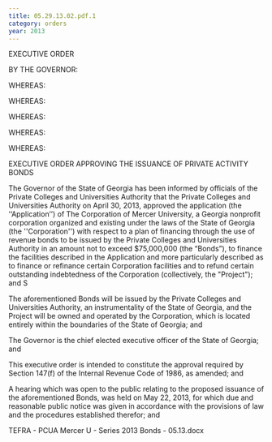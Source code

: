 ```yaml
---
title: 05.29.13.02.pdf.1
category: orders
year: 2013
---
```

 

EXECUTIVE ORDER

BY THE GOVERNOR:

WHEREAS:

WHEREAS:

WHEREAS:

WHEREAS:

WHEREAS:

EXECUTIVE ORDER
APPROVING THE ISSUANCE OF
PRIVATE ACTIVITY BONDS

The Governor of the State of Georgia has been informed by officials of the
Private Colleges and Universities Authority that the Private Colleges and
Universities Authority on April 30, 2013, approved the application (the
‘‘Application’’) of The Corporation of Mercer University, a Georgia
nonprofit corporation organized and existing under the laws of the State of
Georgia (the ''Corporation'') with respect to a plan of financing through the
use of revenue bonds to be issued by the Private Colleges and Universities
Authority in an amount not to exceed $75,000,000 (the “Bonds”), to
finance the facilities described in the Application and more particularly
described as to finance or refinance certain Corporation facilities and to
refund certain outstanding indebtedness of the Corporation (collectively,
the "Project"); and S

The aforementioned Bonds will be issued by the Private Colleges and
Universities Authority, an instrumentality of the State of Georgia, and the
Project will be owned and operated by the Corporation, which is located
entirely within the boundaries of the State of Georgia; and

The Governor is the chief elected executive officer of the State of Georgia;
and

This executive order is intended to constitute the approval required by
Section 147(f) of the Internal Revenue Code of 1986, as amended; and

A hearing which was open to the public relating to the proposed issuance
of the aforementioned Bonds, was held on May 22, 2013, for which due
and reasonable public notice was given in accordance with the provisions
of law and the procedures established therefor; and

TEFRA - PCUA Mercer U - Series 2013 Bonds - 05.13.docx

